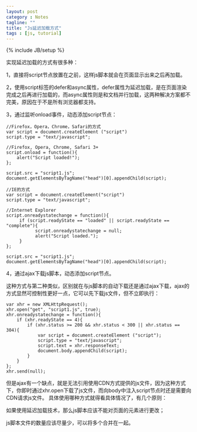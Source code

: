 ```yaml
---
layout: post
category : Notes
tagline: ""
title: "Js延迟加载方式"
tags : [js, tutorial]
---
```

{% include JB/setup %}

实现延迟加载的方式有很多种：

1，直接将script节点放置在</body>之前，这样js脚本就会在页面显示出来之后再加载。

2，使用script标签的defer和async属性，defer属性为延迟加载，是在页面渲染完成之后再进行加载的，而async属性则是和文档并行加载，这两种解决方案都不完美，原因在于不是所有浏览器都支持。

3，通过监听onload事件，动态添加script节点：

	//Firefox，Opera，Chrome，Safari的方式
	var script = document.createElement ("script")  
	script.type = "text/javascript";  
	  
	//Firefox, Opera, Chrome, Safari 3+  
	script.onload = function(){  
	    alert("Script loaded!");  
	};  
	  
	script.src = "script1.js";  
	document.getElementsByTagName("head")[0].appendChild(script); 

	//IE的方式
	var script = document.createElement("script")  
	script.type = "text/javascript";  
	  
	//Internet Explorer  
	script.onreadystatechange = function(){  
	     if (script.readyState == "loaded" || script.readyState == "complete"){  
	           script.onreadystatechange = null;  
	           alert("Script loaded.");  
	     }  
	};  
	  
	script.src = "script1.js";  
	document.getElementsByTagName("head")[0].appendChild(script); 

4，通过ajax下载js脚本，动态添加script节点。

这种方式与第二种类似，区别就在与js脚本的自动下载还是通过ajax下载，ajax的方式显然可控制性更好一点，它可以先下载js文件，但不立即执行：

	var xhr = new XMLHttpRequest();  
	xhr.open("get", "script1.js", true);  
	xhr.onreadystatechange = function(){  
	    if (xhr.readyState == 4){  
	        if (xhr.status >= 200 && xhr.status < 300 || xhr.status == 304){  
	            var script = document.createElement ("script");  
	            script.type = "text/javascript";  
	            script.text = xhr.responseText;  
	            document.body.appendChild(script);  
	        }  
	    }  
	};  
	xhr.send(null);

但是ajax有一个缺点，就是无法引用使用CDN方式提供的js文件，因为这种方式下，你即时通过xhr.open下载了js文件，而向body中注入script节点时还是需要向CDN请求js文件。
具体使用哪种方式就得看具体情况了，有几个原则：

如果使用延迟加载技术，那么js脚本应该不能对页面的元素进行更改；

js脚本文件的数量应该尽量少，可以将多个合并在一起。